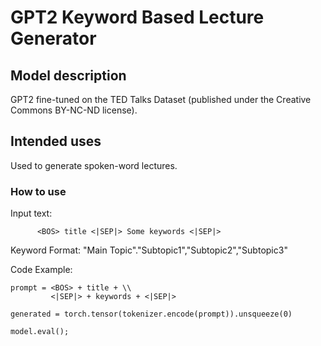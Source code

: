 # GPT2 Keyword Based Lecture Generator

## Model description

GPT2 fine-tuned on the TED Talks Dataset (published under the Creative Commons BY-NC-ND license).

## Intended uses

Used to generate spoken-word lectures.

### How to use

Input text: 

          <BOS> title <|SEP|> Some keywords <|SEP|>

Keyword Format: "Main Topic"."Subtopic1","Subtopic2","Subtopic3"

Code Example:
```
prompt = <BOS> + title + \\
         <|SEP|> + keywords + <|SEP|>
         
generated = torch.tensor(tokenizer.encode(prompt)).unsqueeze(0)

model.eval();
```
